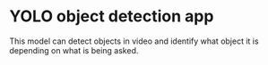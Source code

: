 # YOLO object detection app
This model can detect objects in video and identify what object it is depending on what is being asked.
